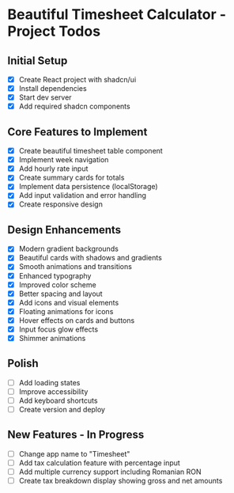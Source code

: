# Beautiful Timesheet Calculator - Project Todos

## Initial Setup
- [x] Create React project with shadcn/ui
- [x] Install dependencies
- [x] Start dev server
- [x] Add required shadcn components

## Core Features to Implement
- [x] Create beautiful timesheet table component
- [x] Implement week navigation
- [x] Add hourly rate input
- [x] Create summary cards for totals
- [x] Implement data persistence (localStorage)
- [x] Add input validation and error handling
- [x] Create responsive design

## Design Enhancements
- [x] Modern gradient backgrounds
- [x] Beautiful cards with shadows and gradients
- [x] Smooth animations and transitions
- [x] Enhanced typography
- [x] Improved color scheme
- [x] Better spacing and layout
- [x] Add icons and visual elements
- [x] Floating animations for icons
- [x] Hover effects on cards and buttons
- [x] Input focus glow effects
- [x] Shimmer animations

## Polish
- [ ] Add loading states
- [ ] Improve accessibility
- [ ] Add keyboard shortcuts
- [ ] Create version and deploy

## New Features - In Progress
- [ ] Change app name to "Timesheet"
- [ ] Add tax calculation feature with percentage input
- [ ] Add multiple currency support including Romanian RON
- [ ] Create tax breakdown display showing gross and net amounts
